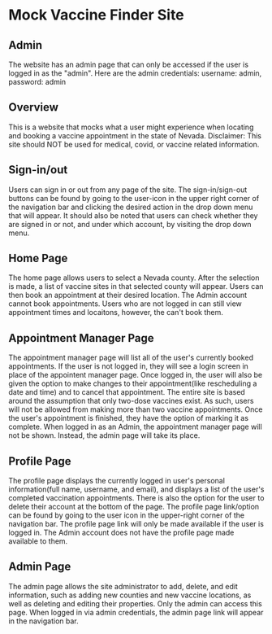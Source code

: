 # Mock Vaccine Finder Site

## Admin

The website has an admin page that can only be accessed if the user is logged in as the "admin". Here are the admin credentials:
username: admin, 
password: admin

## Overview

This is a website that mocks what a user might experience when locating and booking a vaccine appointment in the state of Nevada. Disclaimer: This site should NOT be used for medical, covid, or vaccine related information.

## Sign-in/out

Users can sign in or out from any page of the site. The sign-in/sign-out buttons can be found by going to the user-icon in the upper right corner of the navigation bar and clicking the desired action in the drop down menu that will appear. It should also be noted that users can check whether they are signed in or not, and under which account, by visiting the drop down menu.

## Home Page

The home page allows users to select a Nevada county. After the selection is made, a list of vaccine sites in that selected county will appear. Users can then book an appointment at their desired location. The Admin account cannot book appointments. Users who are not logged in can still view appointment times and locaitons, however, the can't book them.

## Appointment Manager Page

The appointment manager page will list all of the user's currently booked appointments. If the user is not logged in, they will see a login screen in place of the appointent manager page. Once logged in, the user will also be given the option to make changes to their appointment(like rescheduling a date and time) and to cancel that appointment. The entire site is based around the assumption that only two-dose vaccines exist. As such, users will not be allowed from making more than two vaccine appointments. Once the user's appointment is finished, they have the option of marking it as complete. When logged in as an Admin, the appointment manager page will not be shown. Instead, the admin page will take its place.

## Profile Page

The profile page displays the currently logged in user's personal information(full name, username, and email), and displays a list of the user's completed vaccination appointments. There is also the option for the user to delete their account at the bottom of the page. The profile page link/option can be found by going to the user icon in the upper-right corner of the navigation bar. The profile page link will only be made available if the user is logged in. The Admin account does not have the profile page made available to them.

## Admin Page

The admin page allows the site administrator to add, delete, and edit information, such as adding new counties and new vaccine locations, as well as deleting and editing their properties. Only the admin can access this page. When logged in via admin credentials, the admin page link will appear in the navigation bar.
